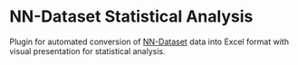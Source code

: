 # NN-Dataset Statistical Analysis

Plugin for automated conversion of <a href='https://github.com/ABrain-One/nn-dataset'>NN-Dataset</a> data into Excel format with visual presentation for statistical analysis.
